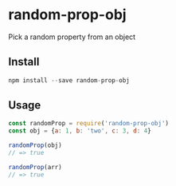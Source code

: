 # random-prop-obj

Pick a random property from an object

## Install

```js
npm install --save random-prop-obj
```

## Usage

```js
const randomProp = require('random-prop-obj')
const obj = {a: 1, b: 'two', c: 3, d: 4}

randomProp(obj)
// => true

randomProp(arr)
// => true

```